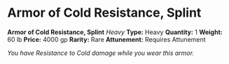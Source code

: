 # Armor of Cold Resistance, Splint

**Armor of Cold Resistance, Splint**
_Heavy_
**Type:** Heavy
**Quantity:** 1
**Weight:** 60 lb
**Price:** 4000 gp
**Rarity:** Rare
**Attunement:** Requires Attunement

*You have Resistance to Cold damage while you wear this armor.*